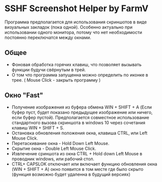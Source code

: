 # SSHF Screenshot Helper by FarmV
Программа предполагается для использования скриншотов в виде визуальных закладок (пока одной). Особенно актуально при использовании одного монитора, потому что нет необходимости постоянно переключатся между окнами. 
## Общее
- Фоновая обработка горячих клавиш, что позволяет вызывать функции будучи свёрнутым в трей.
- О том что программа запущенна можно определить по иконке в трее. ( Mouse Click - закрыть программу )
## Окно "Fast"
- Получение изображения из буфера обмена WIN + SHIFT + A (Если буфер пуст, будет показано предыдущее изображение или ничего, если буфер пустой). Предполагается совместное использование стандартного вызова скриншота в windows 10 через сочетания клавиш WIN + SHIFT + S.
- Остановка обновления положения окна, клавиша CTRL, или Left Mouse Click.
- Перетаскивание окна - Hold Down Left Mouse.
- Скрытие окна - Double Left Mouse Сlick. 
- Извлечение сриншота из окна CTRL + Hold down Left Mouse в проводник windows, или рабочий стол.
- CTRL+ СAPSLOK отключает или включает функцию обновления окна (WIN + SHIFT + A) окно появится в том месте где было скрыто (функция возможно будет удаленна в будущий версиях)


